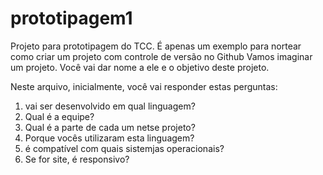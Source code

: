 # prototipagem1
Projeto para prototipagem do TCC. É apenas um exemplo para nortear como criar um projeto com controle de versão no Github
Vamos imaginar um projeto. Você vai dar nome a ele e o objetivo deste projeto.

Neste arquivo, inicialmente, você vai responder estas perguntas:

1) vai ser desenvolvido em qual linguagem?
2) Qual é a equipe?
3) Qual é a parte de cada um netse projeto?
4) Porque vocês utilizaram esta linguagem?
5) é compatível com quais sistemjas operacionais?
6) Se for site, é responsivo?

